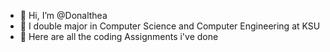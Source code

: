 - 👋 Hi, I’m @Donalthea
- 👀 I double major in Computer Science and Computer Engineering at KSU
- 🌱 Here are all the coding Assignments i've done

